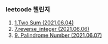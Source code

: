 ### leetcode 챌린지

1. [1.Two Sum (2021.06.04)](https://leetcode.com/problems/two-sum/)
2. [7.reverse_integer (2021.06.06)](https://leetcode.com/problems/reverse-integer/)
3. [9. Palindrome Number (2021.06.07)](https://leetcode.com/problems/palindrome-number/)